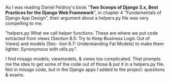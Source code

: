 

As I was reading Daniel Feldroy's book "**Two Scoops of Django 3.x, Best Practices for the Django Web Framework**", in chapter 4 "Fundamentals of Django App Design", their argument about a helpers.py file was very compelling to me.  

"helpers.py What we call helper functions. These are where we put code extracted from views (Section 8.5: Try to Keep Business Logic Out of Views) and models (Sec- tion 6.7: Understanding Fat Models) to make them lighter. Synonymous with utils.py".  

<p>I find misago models, viewmodels, & views too complicated. That prompts me the idea to get some of the code out of those & put it in a helpers.py file.  Not in misago code, but in the Django apps I added to the project: questions & exams.</P   



